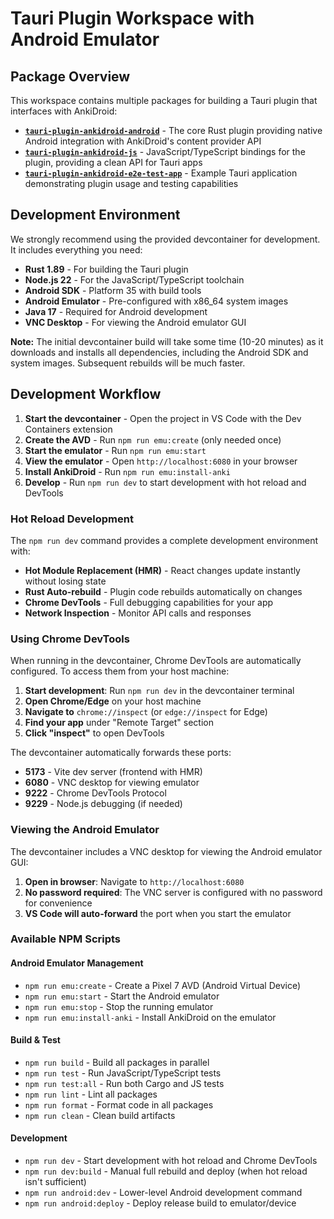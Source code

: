 # Tauri Plugin Workspace with Android Emulator

## Package Overview

This workspace contains multiple packages for building a Tauri plugin that interfaces with AnkiDroid:

- **[`tauri-plugin-ankidroid-android`](./packages/tauri-plugin-ankidroid-android)** - The core Rust plugin providing native Android integration with AnkiDroid's content provider API
- **[`tauri-plugin-ankidroid-js`](./packages/tauri-plugin-ankidroid-js)** - JavaScript/TypeScript bindings for the plugin, providing a clean API for Tauri apps
- **[`tauri-plugin-ankidroid-e2e-test-app`](./packages/tauri-plugin-ankidroid-e2e-test-app)** - Example Tauri application demonstrating plugin usage and testing capabilities

## Development Environment

We strongly recommend using the provided devcontainer for development. It includes everything you need:

- **Rust 1.89** - For building the Tauri plugin
- **Node.js 22** - For the JavaScript/TypeScript toolchain
- **Android SDK** - Platform 35 with build tools
- **Android Emulator** - Pre-configured with x86_64 system images
- **Java 17** - Required for Android development
- **VNC Desktop** - For viewing the Android emulator GUI

**Note:** The initial devcontainer build will take some time (10-20 minutes) as it downloads and installs all dependencies, including the Android SDK and system images. Subsequent rebuilds will be much faster.

## Development Workflow

1. **Start the devcontainer** - Open the project in VS Code with the Dev Containers extension
2. **Create the AVD** - Run `npm run emu:create` (only needed once)
3. **Start the emulator** - Run `npm run emu:start`
4. **View the emulator** - Open `http://localhost:6080` in your browser
5. **Install AnkiDroid** - Run `npm run emu:install-anki`
6. **Develop** - Run `npm run dev` to start development with hot reload and DevTools

### Hot Reload Development

The `npm run dev` command provides a complete development environment with:

- **Hot Module Replacement (HMR)** - React changes update instantly without losing state
- **Rust Auto-rebuild** - Plugin code rebuilds automatically on changes
- **Chrome DevTools** - Full debugging capabilities for your app
- **Network Inspection** - Monitor API calls and responses

### Using Chrome DevTools

When running in the devcontainer, Chrome DevTools are automatically configured. To access them from your host machine:

1. **Start development**: Run `npm run dev` in the devcontainer terminal
2. **Open Chrome/Edge** on your host machine
3. **Navigate to** `chrome://inspect` (or `edge://inspect` for Edge)
4. **Find your app** under "Remote Target" section
5. **Click "inspect"** to open DevTools

The devcontainer automatically forwards these ports:
- **5173** - Vite dev server (frontend with HMR)
- **6080** - VNC desktop for viewing emulator
- **9222** - Chrome DevTools Protocol
- **9229** - Node.js debugging (if needed)

### Viewing the Android Emulator

The devcontainer includes a VNC desktop for viewing the Android emulator GUI:

1. **Open in browser**: Navigate to `http://localhost:6080`
2. **No password required**: The VNC server is configured with no password for convenience
3. **VS Code will auto-forward** the port when you start the emulator

### Available NPM Scripts

#### Android Emulator Management

- `npm run emu:create` - Create a Pixel 7 AVD (Android Virtual Device)
- `npm run emu:start` - Start the Android emulator
- `npm run emu:stop` - Stop the running emulator
- `npm run emu:install-anki` - Install AnkiDroid on the emulator

#### Build & Test

- `npm run build` - Build all packages in parallel
- `npm run test` - Run JavaScript/TypeScript tests
- `npm run test:all` - Run both Cargo and JS tests
- `npm run lint` - Lint all packages
- `npm run format` - Format code in all packages
- `npm run clean` - Clean build artifacts

#### Development

- `npm run dev` - Start development with hot reload and Chrome DevTools
- `npm run dev:build` - Manual full rebuild and deploy (when hot reload isn't sufficient)
- `npm run android:dev` - Lower-level Android development command
- `npm run android:deploy` - Deploy release build to emulator/device



